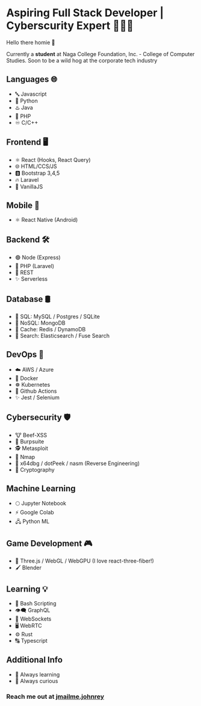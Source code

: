 # Aspiring Full Stack Developer | Cyberscurity Expert 👨🏻‍💻

Hello there homie 👋

Currently a **student** at Naga College Foundation, Inc. - College of Computer Studies. Soon to be a wild hog at the corporate tech industry 

## Languages 🌐

- 🔤 Javascript
- 🐍 Python 
- ♨️ Java
- 🐘 PHP
- ♾️ C/C++

## Frontend 🖥️
- ⚛️ React (Hooks, React Query)
- 🌐 HTML/CCS/JS
- 🅱️ Bootstrap 3,4,5
- 🔥 Laravel
- 🥠 VanillaJS

## Mobile 📱
- ⚛️ React Native (Android)

## Backend 🛠️
- 🟢 Node (Express)
- 🐘 PHP (Laravel)
- 🚀 REST
- ✨ Serverless

## Database 🛢️
- 💾 SQL: MySQL / Postgres / SQLite
- 🔀 NoSQL: MongoDB
- 🚀 Cache: Redis / DynamoDB
- 🔎 Search: Elasticsearch / Fuse Search

## DevOps 🤖
- ☁️ AWS / Azure
- 🐳 Docker
- ☸️ Kubernetes
- 🤖 Github Actions
- ✨ Jest / Selenium

## Cybersecurity 🛡️
- 🐮 Beef-XSS
- 💨 Burpsuite
- 🕵️ Metasploit
- 🎯 Nmap
- 🐞 x64dbg / dotPeek / nasm (Reverse Engineering)
- 🔑 Cryptography

## Machine Learning
- 🌕 Jupyter Notebook
- ⚡ Google Colab
- 🖧 Python ML

## Game Development 🎮
- 💎 Three.js / WebGL / WebGPU (I love react-three-fiber!)
- 🖌️ Blender

## Learning 💡
- 🔨 Bash Scripting
- 👁️‍🗨️ GraphQL
- 🔄 WebSockets
- 🖥️ WebRTC
- ⚙️ Rust
- 🔠 Typescript

## Additional Info 
- 🌱 Always learning
- 🧐 Always curious

### Reach me out at <a href="mailto:jrtolosa@gbox.ncf.edu.ph">jmailme.johnrey</a>
<!--
**httperror505/httperror505** is a ✨ _special_ ✨ repository because its `README.md` (this file) appears on your GitHub profile.

Here are some ideas to get you started:

- 🔭 I’m currently working on ...
- 🌱 I’m currently learning ...
- 👯 I’m looking to collaborate on ...
- 🤔 I’m looking for help with ...
- 💬 Ask me about ...
- 📫 How to reach me: ...
- 😄 Pronouns: ...
- ⚡ Fun fact: ...
-->
